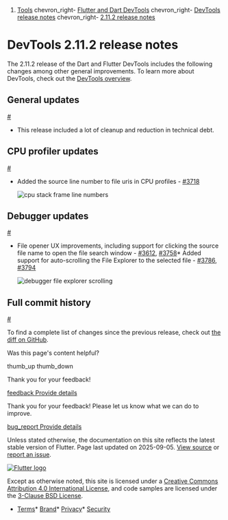 1. [Tools](/tools) chevron\_right- [Flutter and Dart DevTools](/tools/devtools) chevron\_right- [DevTools release notes](/tools/devtools/release-notes) chevron\_right- [2.11.2 release notes](/tools/devtools/release-notes/release-notes-2.11.2)

DevTools 2.11.2 release notes
=============================

The 2.11.2 release of the Dart and Flutter DevTools includes the following changes among other general improvements. To learn more about DevTools, check out the [DevTools overview](https://docs.flutter.dev/tools/devtools).

General updates
---------------

[#](#general-updates)

* This release included a lot of cleanup and reduction in technical debt.

CPU profiler updates
--------------------

[#](#cpu-profiler-updates)

* Added the source line number to file uris in CPU profiles - [#3718](https://github.com/flutter/devtools/pull/3718)

  ![cpu stack frame line numbers](/tools/devtools/release-notes/images-2.11.2/image1.png "cpu stack frame line numbers")

Debugger updates
----------------

[#](#debugger-updates)

* File opener UX improvements, including support for clicking the source file name to open the file search window - [#3612](https://github.com/flutter/devtools/pull/3612), [#3758](https://github.com/flutter/devtools/pull/3758)* Added support for auto-scrolling the File Explorer to the selected file - [#3786](https://github.com/flutter/devtools/pull/3786), [#3794](https://github.com/flutter/devtools/pull/3794)

    ![debugger file explorer scrolling](/tools/devtools/release-notes/images-2.11.2/image2.gif "debugger file explorer scrolling")

Full commit history
-------------------

[#](#full-commit-history)

To find a complete list of changes since the previous release, check out [the diff on GitHub](https://github.com/flutter/devtools/compare/v2.10.0...v2.11.2).

Was this page's content helpful?

thumb\_up thumb\_down

Thank you for your feedback!

 [feedback Provide details](https://github.com/flutter/website/issues/new?template=1_page_issue.yml&&page-url=https://docs.flutter.dev/tools/devtools/release-notes/release-notes-2.11.2/&page-source=https://github.com/flutter/website/tree/main/src/content/tools/devtools/release-notes/release-notes-2.11.2.md)

Thank you for your feedback! Please let us know what we can do to improve.

 [bug\_report Provide details](https://github.com/flutter/website/issues/new?template=1_page_issue.yml&&page-url=https://docs.flutter.dev/tools/devtools/release-notes/release-notes-2.11.2/&page-source=https://github.com/flutter/website/tree/main/src/content/tools/devtools/release-notes/release-notes-2.11.2.md)

Unless stated otherwise, the documentation on this site reflects the latest stable version of Flutter. Page last updated on 2025-09-05. [View source](https://github.com/flutter/website/tree/main/src/content/tools/devtools/release-notes/release-notes-2.11.2.md) or [report an issue](https://github.com/flutter/website/issues/new?template=1_page_issue.yml&&page-url=https://docs.flutter.dev/tools/devtools/release-notes/release-notes-2.11.2/&page-source=https://github.com/flutter/website/tree/main/src/content/tools/devtools/release-notes/release-notes-2.11.2.md "Report an issue with this page").

[![Flutter logo](/assets/images/branding/flutter/logo+text/horizontal/white.svg)](https://flutter.dev)

Except as otherwise noted, this site is licensed under a [Creative Commons Attribution 4.0 International License](https://creativecommons.org/licenses/by/4.0/), and code samples are licensed under the [3-Clause BSD License](https://opensource.org/licenses/BSD-3-Clause).

* [Terms](/tos "Terms of use")* [Brand](/brand "Brand usage guidelines")* [Privacy](https://policies.google.com/privacy "Privacy policy")* [Security](/security "Security philosophy and practices")

   